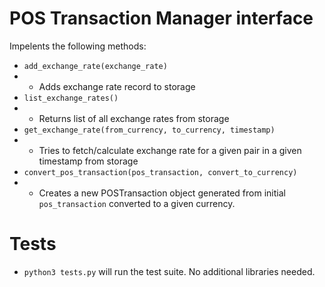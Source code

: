 # POS Transaction Manager interface 
Impelents the following methods:
 - `add_exchange_rate(exchange_rate)`
 - - Adds exchange rate record to storage
 - `list_exchange_rates()`
 - - Returns list of all exchange rates from storage
 - `get_exchange_rate(from_currency, to_currency, timestamp)`
 - - Tries to fetch/calculate exchange rate for a given pair in a given timestamp from storage
 - `convert_pos_transaction(pos_transaction, convert_to_currency)`
 - - Creates a new POSTransaction object generated from initial `pos_transaction` converted to a given currency.
 
# Tests
 - `python3 tests.py` will run the test suite. No additional libraries needed.
